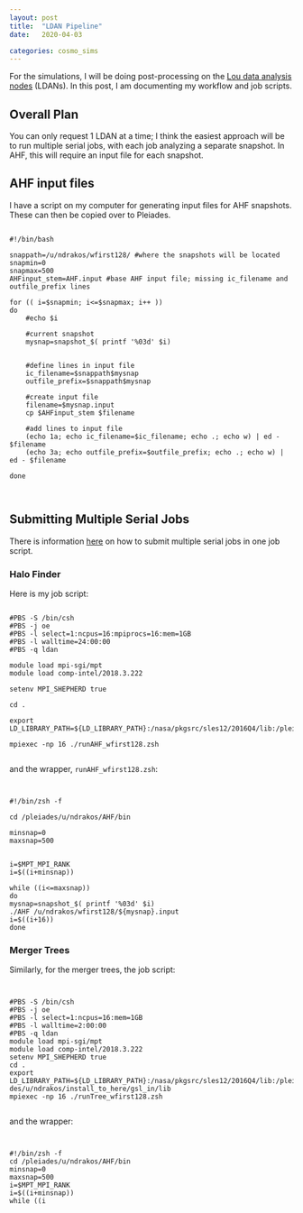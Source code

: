 ```yaml
---
layout: post
title:  "LDAN Pipeline"
date:   2020-04-03

categories: cosmo_sims
---
```


For the simulations, I will be doing post-processing on the <a href=
"https://www.nas.nasa.gov/hecc/support/kb/lou-data-analysis-nodes_413.html">Lou data analysis nodes</a> (LDANs). In this post, I am documenting my workflow and job scripts.


## Overall Plan

You can only request 1 LDAN at a time; I think the easiest approach will be to run multiple serial jobs, with each job analyzing a separate snapshot. In AHF, this will require an input file for each snapshot.



## AHF input files

I have a script on my computer for generating input files for AHF snapshots. These can then be copied over to Pleiades.

<pre><code>
#!/bin/bash

snappath=/u/ndrakos/wfirst128/ #where the snapshots will be located
snapmin=0
snapmax=500
AHFinput_stem=AHF.input #base AHF input file; missing ic_filename and outfile_prefix lines

for (( i=$snapmin; i<=$snapmax; i++ ))
do
    #echo $i

    #current snapshot
    mysnap=snapshot_$( printf '%03d' $i)


    #define lines in input file
    ic_filename=$snappath$mysnap
    outfile_prefix=$snappath$mysnap

    #create input file
    filename=$mysnap.input
    cp $AHFinput_stem $filename

    #add lines to input file
    (echo 1a; echo ic_filename=$ic_filename; echo .; echo w) | ed - $filename
    (echo 3a; echo outfile_prefix=$outfile_prefix; echo .; echo w) | ed - $filename

done


</code></pre>


## Submitting Multiple Serial Jobs

There is information <a href="https://www.nas.nasa.gov/hecc/support/kb/using-sgi-mpt-to-run-multiple-serial-jobs_184.html">here</a> on how to submit multiple serial jobs in one job script.



### Halo Finder

Here is my job script:



<pre><code>
#PBS -S /bin/csh
#PBS -j oe
#PBS -l select=1:ncpus=16:mpiprocs=16:mem=1GB
#PBS -l walltime=24:00:00
#PBS -q ldan

module load mpi-sgi/mpt
module load comp-intel/2018.3.222

setenv MPI_SHEPHERD true

cd .

export LD_LIBRARY_PATH=${LD_LIBRARY_PATH}:/nasa/pkgsrc/sles12/2016Q4/lib:/pleiades/u/ndrakos/install_to_here/gsl_in/lib

mpiexec -np 16 ./runAHF_wfirst128.zsh

</code></pre>



and the wrapper, <code>runAHF_wfirst128.zsh</code>:



<pre><code>

#!/bin/zsh -f  

cd /pleiades/u/ndrakos/AHF/bin

minsnap=0
maxsnap=500


i=$MPT_MPI_RANK
i=$((i+minsnap))

while ((i<=maxsnap))
do
mysnap=snapshot_$( printf '%03d' $i)
./AHF /u/ndrakos/wfirst128/${mysnap}.input
i=$((i+16))
done
</code></pre>

### Merger Trees

Similarly, for the merger trees, the job script:


<pre><code>

#PBS -S /bin/csh
#PBS -j oe
#PBS -l select=1:ncpus=16:mem=1GB
#PBS -l walltime=2:00:00
#PBS -q ldan
module load mpi-sgi/mpt
module load comp-intel/2018.3.222
setenv MPI_SHEPHERD true
cd .
export LD_LIBRARY_PATH=${LD_LIBRARY_PATH}:/nasa/pkgsrc/sles12/2016Q4/lib:/pleia\
des/u/ndrakos/install_to_here/gsl_in/lib
mpiexec -np 16 ./runTree_wfirst128.zsh

</code></pre>


and the wrapper: 

<pre><code>

#!/bin/zsh -f                                                                   
cd /pleiades/u/ndrakos/AHF/bin
minsnap=0
maxsnap=500
i=$MPT_MPI_RANK
i=$((i+minsnap))
while ((i<maxsnap))
do
#Name of file 1                                                                 
for FILENAME in /u/ndrakos/wfirst128/snapshot_$( printf '%03d' $((i+1)))*.AHF_p\
articles; do
  file1=${FILENAME}
done
#Name of file 2                                                                 
for FILENAME in /u/ndrakos/wfirst128/snapshot_$( printf '%03d' $i)*.AHF_particl\
es; do
  file2=${FILENAME}
done
#Name out outputfile                                                            
output=$(echo "${file1%.*}") #prefex before .AHF_particles                      
#Run                                                                            
(echo 2 && echo $file1 && echo $file2 && echo $output.AHF) | ./MergerTree
i=$((i+16))
done


</code></pre>
